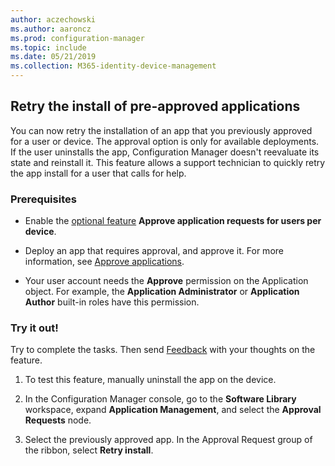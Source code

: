 ```yaml
---
author: aczechowski
ms.author: aaroncz
ms.prod: configuration-manager
ms.topic: include
ms.date: 05/21/2019
ms.collection: M365-identity-device-management
---
```


## <a name="bkmk_retry"></a> Retry the install of pre-approved applications

<!--4336307-->

You can now retry the installation of an app that you previously approved for a user or device. The approval option is only for available deployments. If the user uninstalls the app, Configuration Manager doesn't reevaluate its state and reinstall it. This feature allows a support technician to quickly retry the app install for a user that calls for help.

### Prerequisites

- Enable the [optional feature](/sccm/core/servers/manage/install-in-console-updates#bkmk_options) **Approve application requests for users per device**.  

- Deploy an app that requires approval, and approve it. For more information, see [Approve applications](/sccm/apps/deploy-use/app-approval#bkmk_email-approve).

- Your user account needs the **Approve** permission on the Application object. For example, the **Application Administrator** or **Application Author** built-in roles have this permission.

### Try it out!

Try to complete the tasks. Then send [Feedback](/sccm/core/understand/find-help#product-feedback) with your thoughts on the feature.

1. To test this feature, manually uninstall the app on the device.

1. In the Configuration Manager console, go to the **Software Library** workspace, expand **Application Management**, and select the **Approval Requests** node.

1. Select the previously approved app. In the Approval Request group of the ribbon, select **Retry install**.

